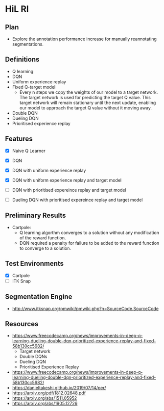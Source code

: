 # HiL Rl

## Plan

- Explore the annotation performance increase for manually reannotating segmentations.

## Definitions

- Q learning
- DQN
- Uniform experience replay
- Fixed Q-target model 
    - Every n steps we copy the weights of our model to a target network. The target network is used for predicting the target Q value. This target network will remain stationary until the next update, enabling our model to approach the target Q value without it moving away.
- Double DQN
- Dueling DQN
- Prioritised experience replay

## Features

- [x] Naive Q Learner
- [x] DQN
- [x] DQN with uniform experience replay
- [x] DQN with uniform experience replay and target model
- [ ] DQN with prioritised expereince replay and target model
- [ ] Dueling DQN with prioritised expereince replay and target model


## Preliminary Results

- Cartpole:
    - Q learning algorthm converges to a solution without any modification of the reward function.
    - DQN required a penalty for failure to be added to the reward function to converge to a solution.

## Test Environments

- [x] Cartpole
- [ ] ITK Snap
 
## Segmentation Engine 

- http://www.itksnap.org/pmwiki/pmwiki.php?n=SourceCode.SourceCode

## Resources

- https://www.freecodecamp.org/news/improvements-in-deep-q-learning-dueling-double-dqn-prioritized-experience-replay-and-fixed-58b130cc5682/
    - Target network
    - Double DQNs
    - Dueling DQN
    - Prioritised Experience Replay
- https://www.freecodecamp.org/news/improvements-in-deep-q-learning-dueling-double-dqn-prioritized-experience-replay-and-fixed-58b130cc5682/
- https://danieltakeshi.github.io/2019/07/14/per/
- https://arxiv.org/pdf/1812.02648.pdf
- https://arxiv.org/abs/1511.05952
- https://arxiv.org/abs/1905.12726
